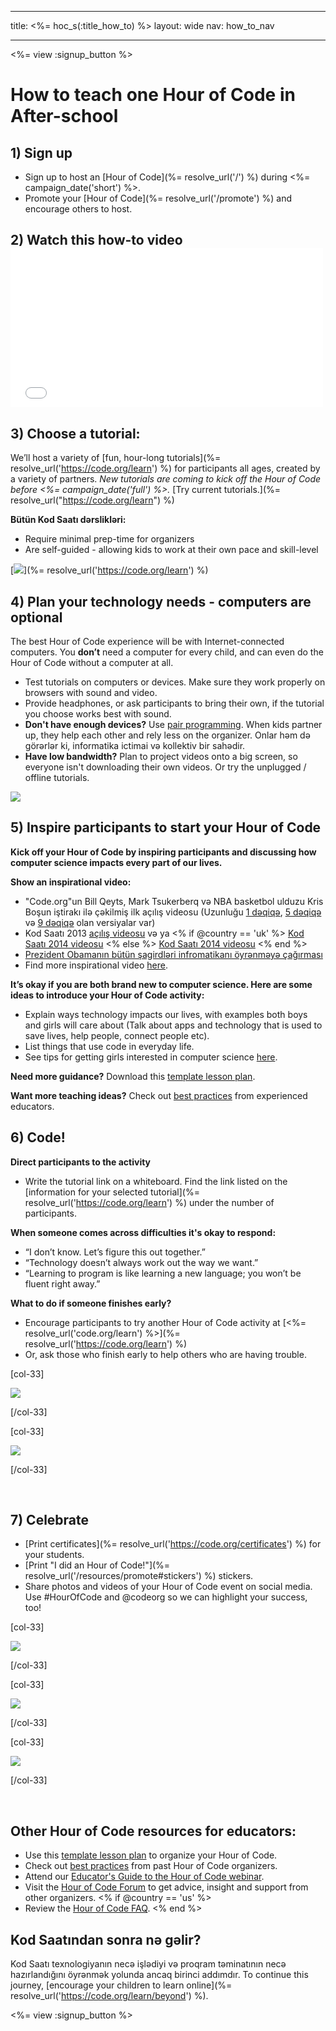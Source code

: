 * * *

title: <%= hoc_s(:title_how_to) %> layout: wide nav: how_to_nav

* * *

<%= view :signup_button %>

# How to teach one Hour of Code in After-school

## 1) Sign up

  * Sign up to host an [Hour of Code](%= resolve_url('/') %) during <%= campaign_date('short') %>.
  * Promote your [Hour of Code](%= resolve_url('/promote') %) and encourage others to host.

## 2) Watch this how-to video <iframe width="500" height="255" src="//www.youtube.com/embed/tQeSke4hIds" frameborder="0" allowfullscreen></iframe>
## 3) Choose a tutorial:

We’ll host a variety of [fun, hour-long tutorials](%= resolve_url('https://code.org/learn') %) for participants all ages, created by a variety of partners. *New tutorials are coming to kick off the Hour of Code before <%= campaign_date('full') %>.* [Try current tutorials.](%= resolve_url("https://code.org/learn") %)

**Bütün Kod Saatı dərslikləri:**

  * Require minimal prep-time for organizers
  * Are self-guided - allowing kids to work at their own pace and skill-level

[![](/images/fit-700/tutorials.png)](%= resolve_url('https://code.org/learn') %)

## 4) Plan your technology needs - computers are optional

The best Hour of Code experience will be with Internet-connected computers. You **don’t** need a computer for every child, and can even do the Hour of Code without a computer at all.

  * Test tutorials on computers or devices. Make sure they work properly on browsers with sound and video.
  * Provide headphones, or ask participants to bring their own, if the tutorial you choose works best with sound.
  * **Don't have enough devices?** Use [pair programming](https://www.youtube.com/watch?v=vgkahOzFH2Q). When kids partner up, they help each other and rely less on the organizer. Onlar həm də görərlər ki, informatika ictimai və kollektiv bir sahədir.
  * **Have low bandwidth?** Plan to project videos onto a big screen, so everyone isn't downloading their own videos. Or try the unplugged / offline tutorials.

![](/images/fit-350/group_ipad.jpg)

## 5) Inspire participants to start your Hour of Code

**Kick off your Hour of Code by inspiring participants and discussing how computer science impacts every part of our lives.**

**Show an inspirational video:**

  * "Code.org"un Bill Qeyts, Mark Tsukerberq və NBA basketbol ulduzu Kris Boşun iştirakı ilə çəkilmiş ilk açılış videosu (Uzunluğu [1 dəqiqə](https://www.youtube.com/watch?v=qYZF6oIZtfc), [5 dəqiqə](https://www.youtube.com/watch?v=nKIu9yen5nc) və [9 dəqiqə](https://www.youtube.com/watch?v=dU1xS07N-FA) olan versiyalar var)
  * Kod Saatı 2013 [açılış videosu](https://www.youtube.com/watch?v=FC5FbmsH4fw) və ya <% if @country == 'uk' %> [Kod Saatı 2014 videosu](https://www.youtube.com/watch?v=96B5-JGA9EQ) <% else %> [Kod Saatı 2014 videosu](https://www.youtube.com/watch?v=rH7AjDMz_dc&index=2&list=PLzdnOPI1iJNe1WmdkMG-Ca8cLQpdEAL7Q) <% end %>
  * [Prezident Obamanın bütün şagirdləri infromatikanı öyrənməyə çağırması](https://www.youtube.com/watch?v=6XvmhE1J9PY)
  * Find more inspirational video [here](https://www.youtube.com/playlist?list=PLzdnOPI1iJNfpD8i4Sx7U0y2MccnrNZuP).

**It’s okay if you are both brand new to computer science. Here are some ideas to introduce your Hour of Code activity:**

  * Explain ways technology impacts our lives, with examples both boys and girls will care about (Talk about apps and technology that is used to save lives, help people, connect people etc).
  * List things that use code in everyday life.
  * See tips for getting girls interested in computer science [here](<%= resolve_url('https://code.org/girls') %>).

**Need more guidance?** Download this [template lesson plan](/files/AfterschoolEducatorLessonPlanOutline.docx).

**Want more teaching ideas?** Check out [best practices](http://www.slideshare.net/TeachCode/hour-of-code-best-practices-for-successful-educators-51273466) from experienced educators.

## 6) Code!

**Direct participants to the activity**

  * Write the tutorial link on a whiteboard. Find the link listed on the [information for your selected tutorial](%= resolve_url('https://code.org/learn') %) under the number of participants.

**When someone comes across difficulties it's okay to respond:**

  * “I don’t know. Let’s figure this out together.”
  * “Technology doesn’t always work out the way we want.”
  * “Learning to program is like learning a new language; you won’t be fluent right away.”

**What to do if someone finishes early?**

  * Encourage participants to try another Hour of Code activity at [<%= resolve_url('code.org/learn') %>](%= resolve_url('https://code.org/learn') %)
  * Or, ask those who finish early to help others who are having trouble.

[col-33]

![](/images/fit-250/highschoolgirls.jpeg)

[/col-33]

[col-33]

![](/images/fit-300/group_ar.jpg)

[/col-33]

<p style="clear:both">
  &nbsp;
</p>

## 7) Celebrate

  * [Print certificates](%= resolve_url('https://code.org/certificates') %) for your students.
  * [Print "I did an Hour of Code!"](%= resolve_url('/resources/promote#stickers') %) stickers.
  * Share photos and videos of your Hour of Code event on social media. Use #HourOfCode and @codeorg so we can highlight your success, too!

[col-33]

![](/images/fit-250/celebrate2.jpeg)

[/col-33]

[col-33]

![](/images/fit-260/highlight-certificates.jpg)

[/col-33]

[col-33]

![](/images/fit-300/boy-certificate.jpg)

[/col-33]

<p style="clear:both">
  &nbsp;
</p>

## Other Hour of Code resources for educators:

  * Use this [template lesson plan](/files/AfterschoolEducatorLessonPlanOutline.docx) to organize your Hour of Code.
  * Check out [best practices](http://www.slideshare.net/TeachCode/hour-of-code-best-practices-for-successful-educators-51273466) from past Hour of Code organizers. 
  * Attend our [Educator's Guide to the Hour of Code webinar](http://www.eventbrite.com/e/an-educators-guide-to-the-hour-of-code-tickets-17987415845).
  * Visit the [Hour of Code Forum](http://forum.code.org/c/plc/hour-of-code) to get advice, insight and support from other organizers. <% if @country == 'us' %>
  * Review the [Hour of Code FAQ](https://support.code.org/hc/en-us/categories/200147083-Hour-of-Code). <% end %>

## Kod Saatından sonra nə gəlir?

Kod Saatı texnologiyanın necə işlədiyi və proqram təminatının necə hazırlandığını öyrənmək yolunda ancaq birinci addımdır. To continue this journey, [encourage your children to learn online](%= resolve_url('https://code.org/learn/beyond') %).

<%= view :signup_button %>